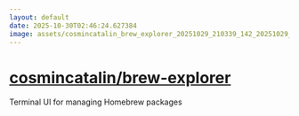 ```yaml
---
layout: default
date: 2025-10-30T02:46:24.627384
image: assets/cosmincatalin_brew_explorer_20251029_210339_142_20251029_213318_42e3ec--20251029T223331952--cropped.png
---
```


# [cosmincatalin/brew-explorer](https://github.com/cosmincatalin/brew-explorer/)

Terminal UI for managing Homebrew packages
